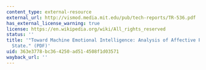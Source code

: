 ```yaml
---
content_type: external-resource
external_url: http://vismod.media.mit.edu/pub/tech-reports/TR-536.pdf
has_external_license_warning: true
license: https://en.wikipedia.org/wiki/All_rights_reserved
status: ''
title: '"Toward Machine Emotional Intelligence: Analysis of Affective Physiological
  State." (PDF)'
uid: 363e3778-bc36-4250-ad51-4508f1d03571
wayback_url: ''
---
```


